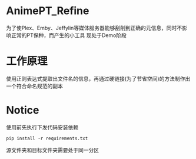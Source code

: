 # AnimePT_Refine 
为了使Plex、Emby、Jeffylin等媒体服务器能够刮削到正确的元信息，同时不影响正常的PT保种，而产生的小工具
现处于Demo阶段
# 工作原理
使用正则表达式提取出文件名的信息，再通过硬链接(为了节省空间)的方法制作出一个符合命名规范的副本

# Notice
使用前先执行下发代码安装依赖
```angular2html
pip install -r requirements.txt
```

源文件夹和目标文件夹需要处于同一分区